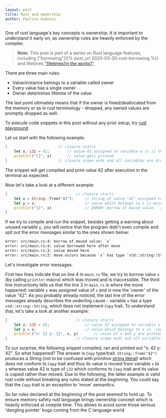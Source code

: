 ```yaml
---
layout: post
title: Rust and ownership
author: Paulius Gudonis
---
```


One of rust language's key concepts is ownership. It is important to understand it early on, as ownership rules are heavily enforced by the compiler.

> **Note**: This post is part of a series on Rust language features, including ["borrowing"]({% post_url 2020-03-30-rust-borrowing %}) and lifetimes ["lifetimes[in the works]"]().

There are three main rules:
* Value/instance belongs to a variable called owner
* Every value has a single owner
* Owner determines lifetime of the value

The last point ultimately means that if the owner is freed/deallocated from the memory or as in rust terminology - dropped, any owned values are promptly dropped as well.

To execute code snippets in this post without any prior setup, try [rust playground](https://play.rust-lang.org)

Let us start with the following example:

```rust
{						// closure starts
	let x: i32 = 42;		// value 42 assigned to variable x (x is the owner)
	println!("{}", x)		// value gets printed
}						// closure scope ends and all variables are dropped - variable x is no longer valid
```

The snippet will get compiled and print value 42 after execution in the terminal as expected.

Now let's take a look at a different example:

```rust
{								// closure starts
	let x = String::from("42");		// string of value "42" assigned to variable x (x is the owner)
	let y = x;						// value which belongs to x is moved to variable y (y is the owner of value "42")
	println!("{}", x)				// ERROR! borrow of moved value: `x`
}											
```

If we try to compile and run the snippet, besides getting a warning about unused variable `y`, you will notice that the program didn't even compile and spit out the error messages similar to the ones shown below:

```html
error: src/main.rs:4: borrow of moved value: `x`
error: src/main.rs:4: value borrowed here after move
error: src/main.rs:3: value moved here
error: src/main.rs:2: move occurs because `x` has type `std::string::String`, which does not implement the `Copy` trait
```

Let's investigate error messages.

First two lines indicate that on line 4 in `main.rs` file, we try to borrow value `x` (by calling `println!` macro) which was moved and is inaccessible. The third line instructively tells us that the line 3 in `main.rs` is where the move happened: variable `y` was assigned value of `x` and is now the 'owner' of the value "42". As you probably already noticed, the last line of the error messages already describes the underling cause - variable `x` has a type `std::string::String`, which does not implement `Copy` trait. To understand that, let's take a look at another example:

```rust
{								// closure starts
	let x: i32 = 42;				// value 42 assigned to variable x (x is the owner)
	let y = x;						// value which belongs to x is 'copied' to variable y (y is the owner of distinct value 42)
	println!("x: {} y: {}", x, y)		// value of x and y are printed
}								// closure scope ends and all variables are dropped - variable x and y are no longer valid		
```

To our surprise, the following snippet compiled, ran and printed out "x: 42 y: 42".	 So what happened? The answer is `Copy` type/trait. `String::from("42")` produces a String (not to be confused with primitive [string literal](https://doc.rust-lang.org/1.7.0/book/strings.html)) which does not conform to `Copy` trait and thus its value is moved from variable `x` to `y` whereas value 42 is type of `i32` which conforms to `Copy` trait and its value is copied rather than moved. Due to the following, the latter example is valid rust code without breaking any rules stated at the beginning. You could say that the `Copy` trait is an exception to 'move' semantics.

So far rules declared at the beginning of the post seemed to hold up. To ensure memory safety rust language brings ownership concept which is heavily enforced at compile time. This allows to avoid some those serious 'dangling pointer' bugs coming from the C language world. 
